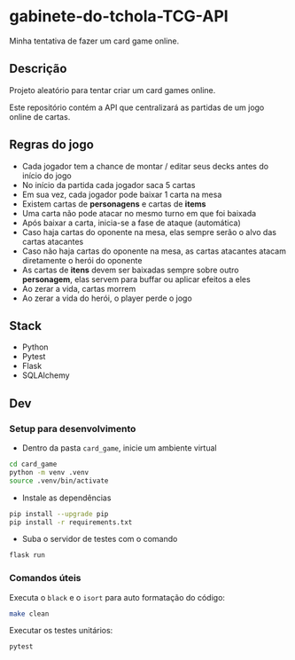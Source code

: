 # gabinete-do-tchola-TCG-API

Minha tentativa de fazer um card game online.

## Descrição

Projeto aleatório para tentar criar um card games online.

Este repositório contém a API que centralizará as partidas de um jogo online de cartas.

## Regras do jogo

- Cada jogador tem a chance de montar / editar seus decks antes do início do jogo
- No início da partida cada jogador saca 5 cartas
- Em sua vez, cada jogador pode baixar 1 carta na mesa
- Existem cartas de **personagens** e cartas de **items**
- Uma carta não pode atacar no mesmo turno em que foi baixada
- Após baixar a carta, inicia-se a fase de ataque (automática)
- Caso haja cartas do oponente na mesa, elas sempre serão o alvo das cartas atacantes
- Caso não haja cartas do oponente na mesa, as cartas atacantes atacam diretamente o herói do oponente
- As cartas de **itens** devem ser baixadas sempre sobre outro **personagem**, elas servem para buffar ou aplicar efeitos a eles
- Ao zerar a vida, cartas morrem
- Ao zerar a vida do herói, o player perde o jogo

## Stack

- Python
- Pytest
- Flask
- SQLAlchemy

## Dev

### Setup para desenvolvimento

- Dentro da pasta `card_game`, inicie um ambiente virtual

```sh
cd card_game
python -m venv .venv
source .venv/bin/activate
```

- Instale as dependências

```sh
pip install --upgrade pip
pip install -r requirements.txt
```

- Suba o servidor de testes com o comando

```sh
flask run
```

### Comandos úteis

Executa o `black` e o `isort` para auto formatação do código:

```sh
make clean
```

Executar os testes unitários:

```sh
pytest
```
